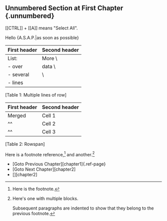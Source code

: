 <!-- @toppage -->
## Unnumbered Section at First Chapter {.unnumbered}

[[CTRL]] + [[A]] means "Select All".

Hello {A.S.A.P.|as soon as possible}

First header | Second header
-------------|---------------
List:        | More  \
- over       | data  \
- several    |       \
- lines      |
[Table 1: Multiple lines of row]

First header | Second header
-------------|---------------
Merged       | Cell 1
^^           | Cell 2
^^           | Cell 3
[Table 2: Rowspan]

Here is a footnote reference,[^1] and another.[^longnote]

[^1]: Here is the footnote.

[^longnote]: Here's one with multiple blocks.

    Subsequent paragraphs are indented to show that they
belong to the previous footnote.

- [Goto Previous Chapter][chapter1]{.ref-page}
- [Goto Next Chapter][chapter2]
- [][chapter2]
